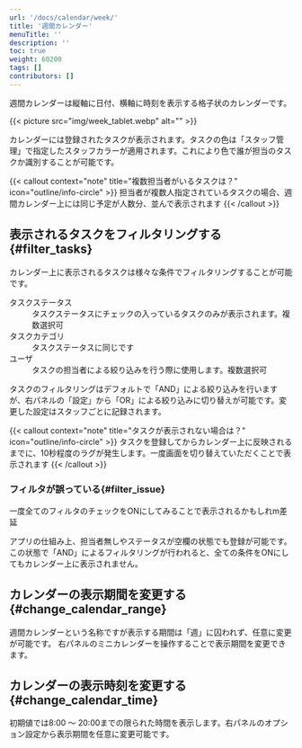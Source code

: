 ```yaml
---
url: '/docs/calendar/week/'
title: '週間カレンダー'
menuTitle: ''
description: ''
toc: true
weight: 60200
tags: []
contributors: []
---
```


週間カレンダーは縦軸に日付、横軸に時刻を表示する格子状のカレンダーです。

{{< picture src="img/week_tablet.webp" alt="" >}}

カレンダーには登録されたタスクが表示されます。タスクの色は「スタッフ管理」で指定したスタッフカラーが適用されます。これにより色で誰が担当のタスクか識別することが可能です。

{{< callout context="note" title="複数担当者がいるタスクは？" icon="outline/info-circle" >}}
担当者が複数人指定されているタスクの場合、週間カレンダー上には同じ予定が人数分、並んで表示されます
{{< /callout >}}

## 表示されるタスクをフィルタリングする{#filter_tasks}

カレンダー上に表示されるタスクは様々な条件でフィルタリングすることが可能です。

<dl class="basic">
<dt>タスクステータス</dt>
<dd>タスクステータスにチェックの入っているタスクのみが表示されます。複数選択可</dd>
<dt>タスクカテゴリ</dt>
<dd>タスクステータスに同じです</dd>
<dt>ユーザ</dt>
<dd>タスクの担当者による絞り込みを行う際に使用します。複数選択可</dd>
</dl>

タスクのフィルタリングはデフォルトで「AND」による絞り込みを行いますが、右パネルの「設定」から「OR」による絞り込みに切り替えが可能です。変更した設定はスタッフごとに記録されます。

{{< callout context="note" title="タスクが表示されない場合は？" icon="outline/info-circle" >}}
タスクを登録してからカレンダー上に反映されるまでに、10秒程度のラグが発生します。一度画面を切り替えていただくことで表示されます
{{< /callout >}}

### フィルタが誤っている{#filter_issue}

一度全てのフィルタのチェックをONにしてみることで表示されるかもしれm差延

アプリの仕組み上、担当者無しやステータスが空欄の状態でも登録が可能です。  
この状態で「AND」によるフィルタリングが行われると、全ての条件をONにしてもカレンダー上に表示されません。

## カレンダーの表示期間を変更する{#change_calendar_range}

週間カレンダーという名称ですが表示する期間は「週」に囚われず、任意に変更が可能です。
右パネルのミニカレンダーを操作することで表示期間を変更できます。

## カレンダーの表示時刻を変更する{#change_calendar_time}

初期値では8:00 〜 20:00までの限られた時間を表示します。右パネルのオプション設定から表示期間を任意に変更可能です。
